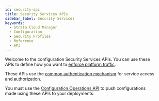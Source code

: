 ```yaml
---
id: security-api
title: Security Services APIs
sidebar_label: Security Services
keywords:
  - Strata Cloud Manager
  - Configuration
  - Security Profiles
  - Reference
  - API
---
```


Welcome to the configuration Security Services APIs. You can use these APIs to define how you want
to [enforce platform traffic](https://docs.paloaltonetworks.com/strata-cloud-manager/getting-started/manage-configuration-ngfw-and-prisma-access/security-services).

These APIs use the [common authentication mechanism](/scm/docs/getstarted) for service access and authorization.

You must use the [Configuration Operations API](/scm/api/config/sase/operations/operations-api) to push
configurations made using these APIs to your deployments.
